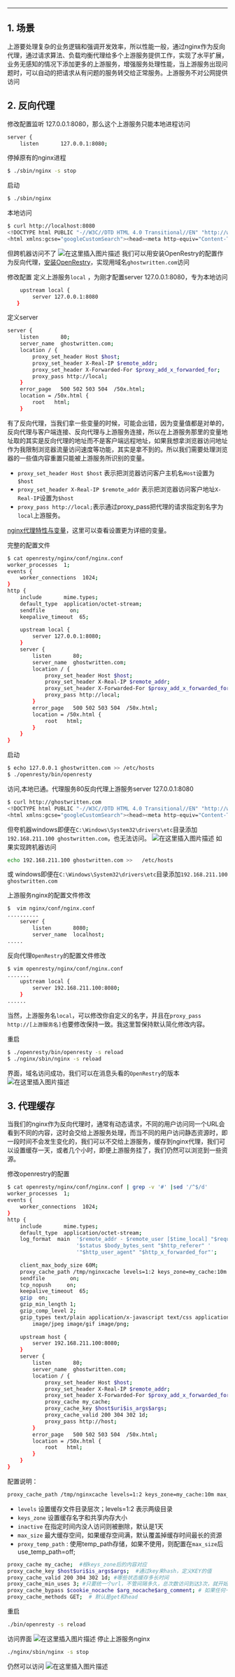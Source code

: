 


----

##  1. 场景
上游要处理复杂的业务逻辑和强调开发效率，所以性能一般，通过nginx作为反向代理，通过请求算法、负载均衡代理给多个上游服务提供工作，实现了水平扩展，业务无感知的情况下添加更多的上游服务，增强服务处理性能，当上游服务出现问题时，可以自动的把请求从有问题的服务转交给正常服务。上游服务不对公网提供访问

##  2. 反向代理



修改配置监听 127.0.0.1:8080，那么这个上游服务只能本地进程访问

```bash
server {
    listen       127.0.0.1:8080;
```

停掉原有的nginx进程

```bash
$ ./sbin/nginx -s stop
```

启动

```bash
$ ./sbin/nginx

```
本地访问

```bash
$ curl http://localhost:8080
<!DOCTYPE html PUBLIC "-//W3C//DTD HTML 4.0 Transitional//EN" "http://www.w3.org/TR/REC-html40/loose.dtd">
<html xmlns:gcse="googleCustomSearch"><head><meta http-equiv="Content-Type" content="text/html; charset=UTF-8"><link rel="shortcut icon" href="dlib-icon.ico"><meta name="verify-v1" content="02MiiaFNVzS5/u0eQhsy3/knioFHsia1X3DXRpHkE6I="><meta name="google-site-verification" content="DGSSJMKDomaDaDTIRJ8jDkv0YMx9Cz7OESbXHjjr6Jw"><title>dlib C++ Library</title><script type="text/javascript" src="dlib.js"></script><link rel="stylesheet" type="text/css" href="dlib.css"></head><body><a name="top"></a><div id="page_header"><a href="http://dlib.net"><img src="dlib-logo.png"></a></div><div id="top_content"><div id="main_menu
```

但跨机器访问不了
![在这里插入图片描述](https://img-blog.csdnimg.cn/669b81ec31f448f785fed1d896456dd4.png)
我们可以用安装OpenRestry的配置作为反向代理，[安装OpenRestry](http://openresty.org/cn/installation.html)，实现用域名`ghostwritten.com`访问

修改配置
定义上游服务`local` ，为刚才配置server 127.0.0.1:8080，专为本地访问
```bash
    upstream local {
        server 127.0.0.1:8080
   }
```
定义server

```bash
server {
    listen       80;
    server_name  ghostwritten.com;
    location / {
        proxy_set_header Host $host;
        proxy_set_header X-Real-IP $remote_addr;
        proxy_set_header X-Forwarded-For $proxy_add_x_forwarded_for;
        proxy_pass http://local;
    }
    error_page   500 502 503 504  /50x.html;
    location = /50x.html {
        root   html;
    }
```
有了反向代理，当我们拿一些变量的时候，可能会出错，因为变量值都是对单的，反向代理与客户端连接、反向代理与上游服务连接，所以在上游服务那里的变量地址取的其实是反向代理的地址而不是客户端远程地址，如果我想拿浏览器访问地址作为我限制浏览器流量访问速度等功能，其实是拿不到的。所以我们需要处理浏览器的一些值内容重置只能被上游服务所识别的变量。

 - `proxy_set_header Host $host`   表示把浏览器访问客户主机名`Host`设置为`$host` 
 - `proxy_set_header X-Real-IP $remote_addr`  表示把浏览器访问客户地址`X-Real-IP`设置为`$host` 
 - `proxy_pass http://local;`表示通过proxy_pass把代理的请求指定到名字为`local`上游服务。

[nginx代理特性与变量](https://nginx.org/en/docs/http/ngx_http_proxy_module.html)，这里可以查看设置更为详细的变量。


完整的配置文件

```bash
$ cat openresty/nginx/conf/nginx.conf
worker_processes  1;
events {
    worker_connections  1024;
}
http {
    include       mime.types;
    default_type  application/octet-stream;
    sendfile        on;
    keepalive_timeout  65;
    
    upstream local {
        server 127.0.0.1:8080;
    }
    server {
        listen       80;
        server_name  ghostwritten.com;
        location / {
            proxy_set_header Host $host;
            proxy_set_header X-Real-IP $remote_addr;
            proxy_set_header X-Forwarded-For $proxy_add_x_forwarded_for;
            proxy_pass http://local;
        }
        error_page   500 502 503 504  /50x.html;
        location = /50x.html {
            root   html;
        }
    }
}
```
启动

```bash
$ echo 127.0.0.1 ghostwritten.com >> /etc/hosts
$ ./openresty/bin/openresty
```
访问,本地已通。代理服务80反向代理上游服务server 127.0.0.1:8080

```bash
$ curl http://ghostwritten.com
<!DOCTYPE html PUBLIC "-//W3C//DTD HTML 4.0 Transitional//EN" "http://www.w3.org/TR/REC-html40/loose.dtd">
<html xmlns:gcse="googleCustomSearch"><head><meta http-equiv="Content-Type" content="text/html; charset=UTF-8"><link rel="shortcut icon" href="dlib-icon.ico"><meta name="verify-v1" content="02MiiaFNVzS5/u0eQhsy3/knioFHsia1X3DXRpHkE6I="><meta name="google-site-verification" content="DGSSJMKDomaDaDTIRJ8jDkv0YMx9Cz7OESbXHjjr6Jw"><title>dlib C++ Library</title><script type="text/javascript" src="dlib.js"></script><link rel="stylesheet" type="text/css" href="dlib.css"></head><body><a name="top"></a><div id="page_header"><a href="http://dlib.net"><img src="dlib-logo.png"></a></div><div id="top_content"><div id="main_menu" class="menu"><div class="menu_top"><b>The Library</b><ul class="tree"><li><a href="algorithms.html" class="menu">Algorithms</a></li><li><a href="api.html" class="menu">API Wrappers</a></li><li><a href="bayes.html" class="menu">Bayesian Nets</a></li><li><a href="compression.html" class="menu">Compression</a></li><li><a href="containers.html" class="menu">Containers</a></li><li><a href="graph_tools.html" class="menu">Graph Tools</a></li><li><a href="imaging.html" class="menu">Image Processing</a></li><li><a href="linear_algebra.html" class="menu">Linear Algebra</a></li><li><a href="ml.html" class="menu">Machine Learning</a></li><li><a href="metaprogramming.html" class="menu">Metaprogramming</a></li><li><a href="other.html" class="menu">Miscellaneous</a></li><li><a href="network.html" class="menu">Networking</a></li><li><a href="optimization.html" class="menu">Optimization</a></li><li><a href="parsing.html" class="menu">Parsing</a></li></ul><br><b>Help/Info</b><ul class="tree"><li><a href="http://blog.dlib.net" class="menu">Dlib Blog</a></li><li><a
```
但夸机器windows即便在`C:\Windows\System32\drivers\etc`目录添加`192.168.211.100 ghostwritten.com`，也无法访问。
![在这里插入图片描述](https://img-blog.csdnimg.cn/aefc95d5d3b5499bb64499ebb98b40ef.png)
如果实现跨机器访问

```bash
echo 192.168.211.100 ghostwritten.com >>   /etc/hosts
```
或
windows即便在`C:\Windows\System32\drivers\etc`目录添加`192.168.211.100 ghostwritten.com`

上游服务nginx的配置文件修改

```bash
$  vim nginx/conf/nginx.conf
..........
    server {
        listen       8080;
        server_name  localhost;
.....
```

反向代理`OpenRestry`的配置文件修改

```bash
$ vim openresty/nginx/conf/nginx.conf
.......
    upstream local {
        server 192.168.211.100:8080;
    }
......
```
当然，上游服务名`local`，可以修改你自定义的名字，并且在`proxy_pass http://[上游服务名]`也要修改保持一致。我这里暂保持默认简化修改内容。

重启

```bash
$ ./openresty/bin/openresty -s reload
$ ./nginx/sbin/nginx -s reload
```
界面，域名访问成功，我们可以在消息头看的`OpenRestry`的版本
![在这里插入图片描述](https://img-blog.csdnimg.cn/66321e3e334247c68ea2910f61679771.png)

##  3. 代理缓存
当我们的nginx作为反向代理时，通常有动态请求，不同的用户访问同一个URL会看到不同的内容，这时会交给上游服务处理，而当不同的用户访问静态资源时，即一段时间不会发生变化的，我们可以不交给上游服务，缓存到nginx代理，我们可以设置缓存一天，或者几个小时，即便上游服务挂了，我们仍然可以浏览到一些资源。

修改openrestry的配置

```bash
$ cat openresty/nginx/conf/nginx.conf | grep -v '#' |sed '/^$/d'
worker_processes  1;
events {
    worker_connections  1024;
}
http {
    include       mime.types;
    default_type  application/octet-stream;
    log_format  main  '$remote_addr - $remote_user [$time_local] "$request" '
                      '$status $body_bytes_sent "$http_referer" '
                      '"$http_user_agent" "$http_x_forwarded_for"';
   
    client_max_body_size 60M;
    proxy_cache_path /tmp/nginxcache levels=1:2 keys_zone=my_cache:10m max_size=10g inactive=60m use_temp_path=off;
    sendfile        on;
    tcp_nopush     on;
    keepalive_timeout  65;
    gzip  on;
    gzip_min_length 1;
    gzip_comp_level 2;
    gzip_types text/plain application/x-javascript text/css application/xml text/javascript application/x-httpd-php
        image/jpeg image/gif image/png;
 
    upstream host {
        server 192.168.211.100:8080;
    }
    server {
        listen       80;
        server_name  ghostwritten.com;
        location / {
            proxy_set_header Host $host;
            proxy_set_header X-Real-IP $remote_addr;
            proxy_set_header X-Forwarded-For $proxy_add_x_forwarded_for;
            proxy_cache my_cache;
            proxy_cache_key $host$uri$is_args$args;
            proxy_cache_valid 200 304 302 1d;
            proxy_pass http://host;
        }
        error_page   500 502 503 504  /50x.html;
        location = /50x.html {
            root   html;
        }
    }
}
```
配置说明：

```bash
proxy_cache_path /tmp/nginxcache levels=1:2 keys_zone=my_cache:10m max_size=10g inactive=60m use_temp_path=off;
```

 - `levels` 设置缓存文件目录层次；levels=1:2 表示两级目录
 - `keys_zone` 设置缓存名字和共享内存大小
 - `inactive` 在指定时间内没人访问则被删除，默认是1天
 - `max_size` 最大缓存空间，如果缓存空间满，默认覆盖掉缓存时间最长的资源
 - `proxy_temp_path` : 使用temp_path存储，如果不使用，则配置在`max_size`后
   use_temp_path=off;

```bash
proxy_cache my_cache;  #根keys_zone后的内容对应
proxy_cache_key $host$uri$is_args$args;  #通过key来hash，定义KEY的值
proxy_cache_valid 200 304 302 1d; #哪些状态缓存多长时间
proxy_cache_min_uses 3; #只要统一个url，不管间隔多久，总次数访问到达3次，就开始缓存。
proxy_cache_bypass $cookie_nocache $arg_nocache$arg_comment; # 如果任何一个参数值不为空，或者不等于0，nginx就不会查找缓存，直接进行代理转发
proxy_cache_methods GET;  # 默认是get和head
```

重启

```bash
./bin/openresty -s reload
```
访问界面
![在这里插入图片描述](https://img-blog.csdnimg.cn/dd4d6837166b4f0c95a8bee00f6137ae.png)
停止上游服务nginx

```bash
./nginx/sbin/nginx -s stop
```
仍然可以访问
![在这里插入图片描述](https://img-blog.csdnimg.cn/05f2002780124572a3ee2de3479c39ab.png)

